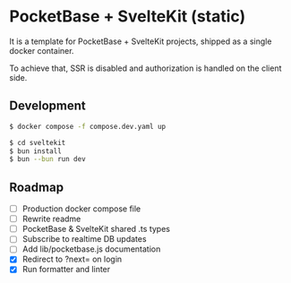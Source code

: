 # PocketBase + SvelteKit (static)

It is a template for PocketBase + SvelteKit projects, shipped as a single docker container.

To achieve that, SSR is disabled and authorization is handled on the client side.

## Development

```bash
$ docker compose -f compose.dev.yaml up
```

```bash
$ cd sveltekit
$ bun install
$ bun --bun run dev
```

## Roadmap

- [ ] Production docker compose file
- [ ] Rewrite readme
- [ ] PocketBase & SvelteKit shared .ts types
- [ ] Subscribe to realtime DB updates
- [ ] Add lib/pocketbase.js documentation
- [x] Redirect to ?next= on login
- [x] Run formatter and linter
